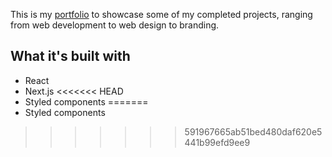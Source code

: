 This is my [portfolio](https://www.ciandolphin.com) to showcase some of my completed projects, ranging from web development to web design to branding.

## What it's built with
- React
- Next.js
<<<<<<< HEAD
- Styled components
=======
- Styled components
>>>>>>> 591967665ab51bed480daf620e5441b99efd9ee9
